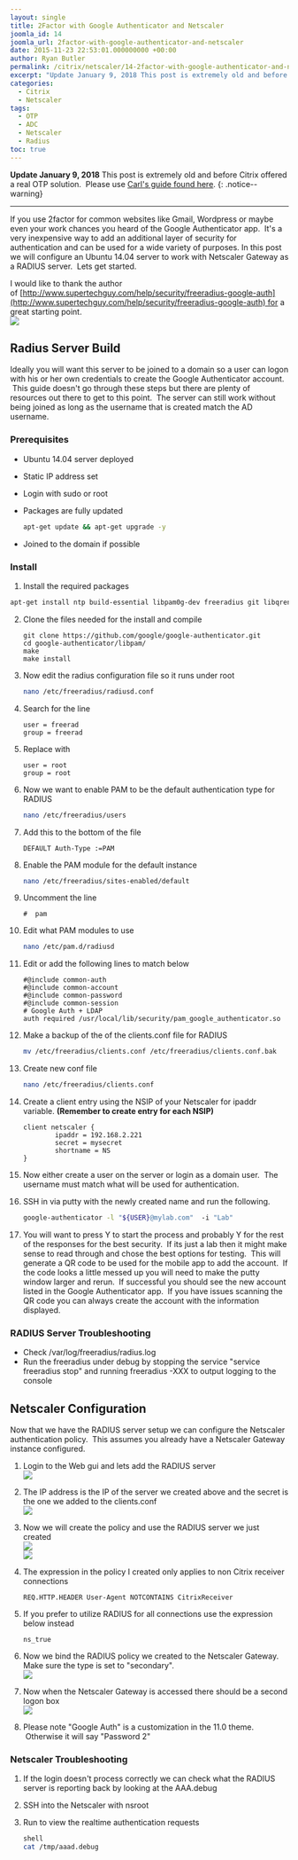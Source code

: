 ```yaml
---
layout: single
title: 2Factor with Google Authenticator and Netscaler
joomla_id: 14
joomla_url: 2factor-with-google-authenticator-and-netscaler
date: 2015-11-23 22:53:01.000000000 +00:00
author: Ryan Butler
permalink: /citrix/netscaler/14-2factor-with-google-authenticator-and-netscaler
excerpt: "Update January 9, 2018 This post is extremely old and before Citrix offered a real OTP solution. Please use http://www.carlstalhood.com/netscaler-gateway-12-native-one-time-passwords-otp/guide found here."
categories: 
  - Citrix
  - Netscaler
tags:
  - OTP
  - ADC
  - Netscaler
  - Radius
toc: true
---
```

**Update January 9, 2018**
This post is extremely old and before Citrix offered a real OTP solution.  Please use [Carl's guide found here](http://www.carlstalhood.com/netscaler-gateway-12-native-one-time-passwords-otp/).
{: .notice--warning}

* * *

If you use 2factor for common websites like Gmail, Wordpress or maybe even your work chances you heard of the Google Authenticator app.  It's a very inexpensive way to add an additional layer of security for authentication and can be used for a wide variety of purposes. In this post we will configure an Ubuntu 14.04 server to work with Netscaler Gateway as a RADIUS server.  Lets get started.

I would like to thank the author of [http://www.supertechguy.com/help/security/freeradius-google-auth](http://www.supertechguy.com/help/security/freeradius-google-auth) for a great starting point.  
![](/assets/images/content/netscalerradius/ga.png)

## Radius Server Build

Ideally you will want this server to be joined to a domain so a user can logon with his or her own credentials to create the Google Authenticator account.  This guide doesn't go through these steps but there are plenty of resources out there to get to this point.  The server can still work without being joined as long as the username that is created match the AD username.

### Prerequisites

*   Ubuntu 14.04 server deployed
*   Static IP address set
*   Login with sudo or root
*   Packages are fully updated

    ```bash
    apt-get update && apt-get upgrade -y
    ```
*   Joined to the domain if possible

### Install

1. Install the required packages

  ```bash
  apt-get install ntp build-essential libpam0g-dev freeradius git libqrencode3
  ```

2. Clone the files needed for the install and compile

    ```
    git clone https://github.com/google/google-authenticator.git  
    cd google-authenticator/libpam/  
    make  
    make install
    ```

3. Now edit the radius configuration file so it runs under root

    ```bash
    nano /etc/freeradius/radiusd.conf
    ```

4. Search for the line

    ```
    user = freerad  
    group = freerad
    ```

5. Replace with

    ```
    user = root  
    group = root
    ```

6. Now we want to enable PAM to be the default authentication type for RADIUS

    ```bash
    nano /etc/freeradius/users
    ```

7. Add this to the bottom of the file  

    ```
    DEFAULT Auth-Type :=PAM
    ```

8. Enable the PAM module for the default instance 

    ```bash
    nano /etc/freeradius/sites-enabled/default
    ```

9. Uncomment the line  

    ```
    #  pam
    ```

10. Edit what PAM modules to use

    ```bash
    nano /etc/pam.d/radiusd
    ```

11. Edit or add the following lines to match below  

    ```
    #@include common-auth  
    #@include common-account  
    #@include common-password  
    #@include common-session  
    # Google Auth + LDAP  
    auth required /usr/local/lib/security/pam_google_authenticator.so
    ```

12. Make a backup of the of the clients.conf file for RADIUS

    ```bash
    mv /etc/freeradius/clients.conf /etc/freeradius/clients.conf.bak
    ```

13. Create new conf file  

    ```bash
    nano /etc/freeradius/clients.conf
    ```

14. Create a client entry using the NSIP of your Netscaler for ipaddr variable. **(Remember to create entry for each NSIP)**


    ```
    client netscaler {  
            ipaddr = 192.168.2.221  
            secret = mysecret  
            shortname = NS
    }
    ```  

15. Now either create a user on the server or login as a domain user.  The username must match what will be used for authentication.
16. SSH in via putty with the newly created name and run the following.

    ```bash
    google-authenticator -l "${USER}@mylab.com"  -i "Lab"
    ```

17. You will want to press Y to start the process and probably Y for the rest of the responses for the best security.  If its just a lab then it might make sense to read through and chose the best options for testing.  This will generate a QR code to be used for the mobile app to add the account.  If the code looks a little messed up you will need to make the putty window larger and rerun.  If successful you should see the new account listed in the Google Authenticator app.  If you have issues scanning the QR code you can always create the account with the information displayed.

### RADIUS Server Troubleshooting

*   Check /var/log/freeradius/radius.log
*   Run the freeradius under debug by stopping the service "service freeradius stop" and running freeradius -XXX to output logging to the console

## Netscaler Configuration

Now that we have the RADIUS server setup we can configure the Netscaler authentication policy.  This assumes you already have a Netscaler Gateway instance configured.

1. Login to the Web gui and lets add the RADIUS server  
    ![](/assets/images/content/netscalerradius/1-AddServer.png)
2. The IP address is the IP of the server we created above and the secret is the one we added to the clients.conf  
    ![](/assets/images/content/netscalerradius/2-CreateServer.png)
3. Now we will create the policy and use the RADIUS server we just created  
    ![](/assets/images/content/netscalerradius/3-AddPolicy.png)  
    ![](/assets/images/content/netscalerradius/4-CreatePolicy.png)
4. The expression in the policy I created only applies to non Citrix receiver connections

    ```
    REQ.HTTP.HEADER User-Agent NOTCONTAINS CitrixReceiver
    ```

5. If you prefer to utilize RADIUS for all connections use the expression below instead

    `ns_true`

6. Now we bind the RADIUS policy we created to the Netscaler Gateway. Make sure the type is set to "secondary".  
    ![](/assets/images/content/netscalerradius/5-BindPol.png)
7. Now when the Netscaler Gateway is accessed there should be a second logon box  
  ![](/assets/images/content/netscalerradius/7-Final.png)
8. Please note "Google Auth" is a customization in the 11.0 theme.  Otherwise it will say "Password 2"

### Netscaler Troubleshooting

1. If the login doesn't process correctly we can check what the RADIUS server is reporting back by looking at the AAA.debug
2. SSH into the Netscaler with nsroot
3. Run to view the realtime authentication requests

    ```bash
    shell  
    cat /tmp/aaad.debug
    ```
